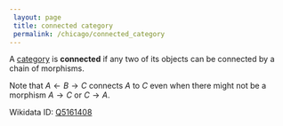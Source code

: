```yaml
---
 layout: page
 title: connected category
 permalink: /chicago/connected_category
---
```

A [category](https://defsmath.github.io/DefsMath/category) is **connected** if any two of its objects can be connected by a chain of morphisms. 

Note that $A\leftarrow B\to C$ connects $A$ to $C$ even when there might not be a morphism $A\to C$ or $C\to A$.

Wikidata ID: [Q5161408](https://www.wikidata.org/wiki/Q5161408)